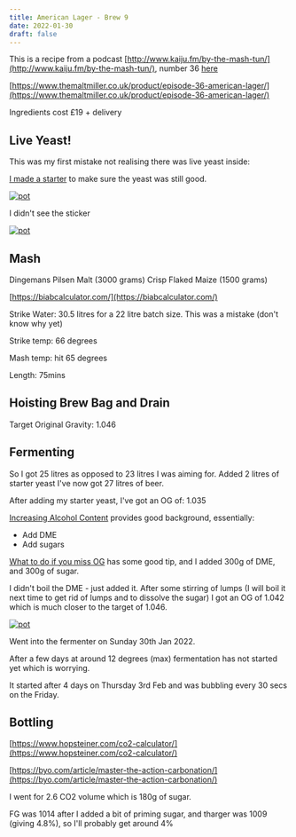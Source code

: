 ```yaml
---
title: American Lager - Brew 9
date: 2022-01-30
draft: false 
---
```


This is a recipe from a podcast [http://www.kaiju.fm/by-the-mash-tun/](http://www.kaiju.fm/by-the-mash-tun/), number 36 [here](https://www.kaiju.fm/by-the-mash-tun/36-american-lager/)


[https://www.themaltmiller.co.uk/product/episode-36-american-lager/](https://www.themaltmiller.co.uk/product/episode-36-american-lager/)

Ingredients cost £19 + delivery

## Live Yeast!

This was my first mistake not realising there was live yeast inside:

[I made a starter](/2022/02/03/yeast-starter/) to make sure the yeast was still good.


[![pot](/images/2021-12-30/live.jpg "pot")](/images/2021-12-30/live.jpg)

I didn't see the sticker

[![pot](/images/2021-12-30/wyeast.jpg "pot")](/images/2021-12-30/wyeast.jpg)

## Mash

Dingemans Pilsen Malt (3000 grams)
Crisp Flaked Maize (1500 grams)

[https://biabcalculator.com/](https://biabcalculator.com/) 

Strike Water: 30.5 litres for a 22 litre batch size. This was a mistake (don't know why yet)

Strike temp: 66 degrees

Mash temp: hit 65 degrees

Length: 75mins

## Hoisting Brew Bag and Drain

Target Original Gravity: 1.046

## Fermenting

So I got 25 litres as opposed to 23 litres I was aiming for. Added 2 litres of starter yeast I've now got 27 litres of beer.

After adding my starter yeast, I've got an OG of: 1.035

[Increasing Alcohol Content](https://www.northernbrewer.com/blogs/brewing-techniques/increasing-alcohol-content-of-beer-kits) provides good background, essentially:

- Add DME
- Add sugars

[What to do if you miss OG](https://www.altitudebrew.com/blogs/news/what-to-do-if-you-miss-your-original-gravity-numbers#:~:text=Assuming%20a%205%20gallon%20batch,lbs%20of%20DME%20to%20add.) has some good tip, and I added 300g of DME, and 300g of sugar.

I didn't boil the DME - just added it. After some stirring of lumps (I will boil it next time to get rid of lumps and to dissolve the sugar) I got an OG of 1.042 which is much closer to the target of 1.046. 

[![pot](/images/2022-02-03/lager.jpg "pot")](/images/2022-02-03/lager.jpg)

Went into the fermenter on Sunday 30th Jan 2022.

After a few days at around 12 degrees (max) fermentation has not started yet which is worrying.

It started after 4 days on Thursday 3rd Feb and was bubbling every 30 secs on the Friday.

## Bottling

[https://www.hopsteiner.com/co2-calculator/](https://www.hopsteiner.com/co2-calculator/)

[https://byo.com/article/master-the-action-carbonation/](https://byo.com/article/master-the-action-carbonation/) 

I went for 2.6 CO2 volume which is 180g of sugar.

FG was 1014 after I added a bit of priming sugar, and tharger was 1009 (giving 4.8%), so I'll probably get around 4%